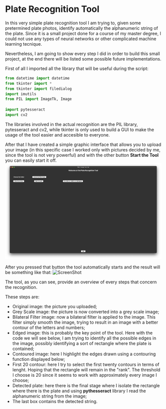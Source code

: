 # Plate Recognition Tool

In this very simple plate recognition tool I am trying to, given some pretermined plate photos, identify automatically the alphanumeric string of the plate. Since it is a small project done for a course of my master degree, I could not use any types of neural networks or other complicated machine learning tecnique. 

Nevertheless, I am going to show every step I did in order to build this small project, at the end there will be listed some possible future implementations.

First of all I imported all the library that will be useful during the script:
```python
from datetime import datetime
from tkinter import *
from tkinter import filedialog
import imutils
from PIL import ImageTk, Image

import pytesseract
import cv2
```

The libraries involved in the actual recognition are the PIL library, pytesseract and cv2, while tkinter is only used to build a GUI to make the usage of the tool easier and accesible to everyone.

After that I have created a simple graphic interface that allows you to upload your image (in this specific case I worked only with pictures decided by me, since the tool is not very powerful) and with the other button **Start the Tool** you can easily start it off.
![ScreenShot](/screenshots/overview.png)

After you pressed that button the tool automatically starts and the result will be something like that:
![ScreenShot](/screenshots/function_tool.png)

The tool, as you can see, provide an overview of every steps that concern the recognition.

These steps are:
- Original image: the picture you uploaded;
- Grey Scale image: the picture is now converted into a grey scale image;
- Bilateral Filter image: now a bilateral filter is applied to the image. This filter simply smooth the image, trying to result in an image with a better contour of the letters and numbers;
- Edged image: this is probably the key point of the tool. Here with the code we will see below, I am trying to identify all the possible edges in the image, possibly identifying a sort of rectangle where the plate is contained;
- Contoured image: here I highlight the edges drawn using a contouring function displayed below;
- First 20 contour: here I try to select the first twenty contours in terms of lenght. Hoping that the rectangle will remain in the "rank". The threshold I choose is 20 since it seems to work with approximately every image I choose;
- Detected plate: here there is the final stage where I isolate the rectangle where there is the plate and using **pythesseract** library I read the alphanumeric string from the image;
- The last box contains the detected string.   





